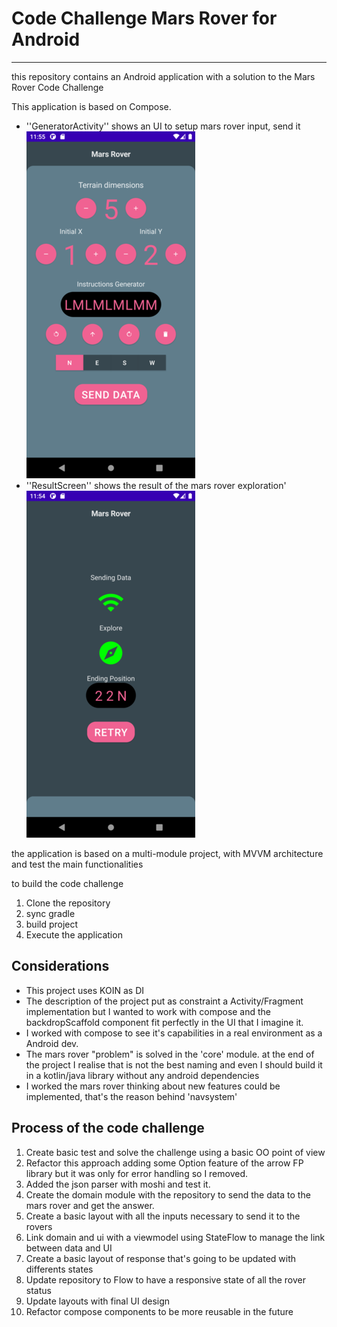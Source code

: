Code Challenge Mars Rover for Android
=====================================

---

this repository contains an Android application with a solution to the Mars Rover Code Challenge 

This application is based on Compose.

* ''GeneratorActivity'' shows an UI to setup mars rover input, send it
![GeneratorActivityScreenshot][generatorActivityScreenshot]
* ''ResultScreen'' shows the result of the mars rover exploration'
![GeneratorActivityResultScreenshot][generatorActivityresultScreenshot]

the application is based on a multi-module project, with MVVM architecture and test the main functionalities

to build the code challenge

1. Clone the repository
2. sync gradle
3. build project
4. Execute the application

## Considerations

* This project uses KOIN as DI
* The description of the project put as constraint a Activity/Fragment implementation but I wanted to work with compose and the backdropScaffold component fit perfectly in the UI that I imagine it.
* I worked with compose to see it's capabilities in a real environment as a Android dev.
* The mars rover "problem" is solved in the 'core' module. at the end of the project I realise that is not the best naming and even I should build it in a kotlin/java library without any android dependencies
* I worked the mars rover thinking about new features could be implemented, that's the reason behind 'navsystem'

## Process of the code challenge
1. Create basic test and solve the challenge using a basic OO point of view
2. Refactor this approach adding some Option feature of the arrow FP library but it was only for error handling so I removed.
3. Added the json parser with moshi and test it.
4. Create the domain module with the repository to send the data to the mars rover and get the answer.
5. Create a basic layout with all the inputs necessary to send it to the rovers
6. Link domain and ui with a viewmodel using StateFlow to manage the link between data and UI
7. Create a basic layout of response that's going to be updated with differents states
8. Update repository to Flow to have a responsive state of all the rover status
9. Update layouts with final UI design
10. Refactor compose components to be more reusable in the future

[generatorActivityScreenshot]: ./art/generatorActivityScreenshot.png
[generatorActivityresultScreenshot]: ./art/generatorActivityresultScreenshot.png